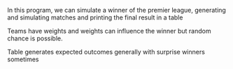 In this program, we can simulate a winner of the premier league, generating and simulating matches and printing the final result in a table

Teams have weights and weights can influence the winner but random chance is possible.

Table generates expected outcomes generally with surprise winners sometimes
